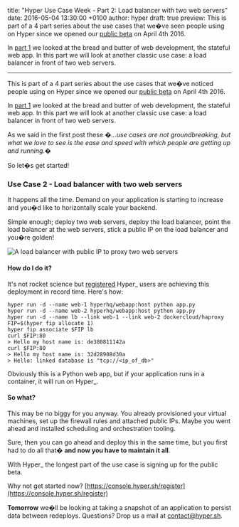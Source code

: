 title: "Hyper Use Case Week - Part 2: Load balancer with two web servers"
date: 2016-05-04 13:30:00 +0100
author: hyper
draft: true
preview: This is part of a 4 part series about the use cases that we�ve seen people using on Hyper since we opened our [public beta](https://console.hyper.sh/register) on April 4th 2016.

In [part 1](https://blog.hyper.sh/hyper-use-case-week-part-1-web-app-with-a-database.html) we looked at the bread and butter of web development, the stateful web app. In this part we will look at another classic use case: a load balancer in front of two web servers.

---

This is part of a 4 part series about the use cases that we�ve noticed people using on Hyper since we opened our [public beta](https://console.hyper.sh/register) on April 4th 2016.

In [part 1](https://blog.hyper.sh/hyper-use-case-week-part-1-web-app-with-a-database.html) we looked at the bread and butter of web development, the stateful web app. In this part we will look at another classic use case: a load balancer in front of two web servers.

As we said in the first post these *�...use cases are not groundbreaking, but what we love to see is the ease and speed with which people are getting up and running.�*

So let�s get started!

### Use Case 2 - Load balancer with two web servers

It happens all the time. Demand on your application is starting to increase and you�d like to horizontally scale your backend.

Simple enough; deploy two web servers, deploy the load balancer, point the load balancer at the web servers, stick a public IP on the load balancer and you�re golden!

![A load balancer with public IP to proxy two web servers](-/images/hyper-use-case-week-part-2-load-balancer-with-two-web-servers/1.png)



#### How do I do it?

It's not rocket science but [registered](https://console.hyper.sh/register) Hyper_ users are achieving this deployment in record time. Here's how:

``` shell
hyper run -d --name web-1 hyperhq/webapp:host python app.py
hyper run -d --name web-2 hyperhq/webapp:host python app.py
hyper run -d --name lb --link web-1 --link web-2 dockercloud/haproxy
FIP=$(hyper fip allocate 1)
hyper fip associate $FIP lb
curl $FIP:80
> Hello my host name is: de380811142a
curl $FIP:80
> Hello my host name is: 32d28908d30a
> Hello: linked database is "tcp://<ip_of_db>"
```

Obviously this is a Python web app, but if your application runs in a container, it will run on Hyper_.

#### So what?

This may be no biggy for you anyway. You already provisioned your virtual machines, set up the firewall rules and attached public IPs. Maybe you went ahead and installed scheduling and orchestration tooling.

Sure, then you can go ahead and deploy this in the same time, but you first had to do all that� **and now you have to maintain it all**.

With Hyper_ the longest part of the use case is signing up for the public beta.

Why not get started now? [https://console.hyper.sh/register](https://console.hyper.sh/register)

**Tomorrow** we�ll be looking at taking a snapshot of an application to persist data between redeploys. Questions? Drop us a mail at [contact@hyper.sh](mailto:contact@hyper.sh).
